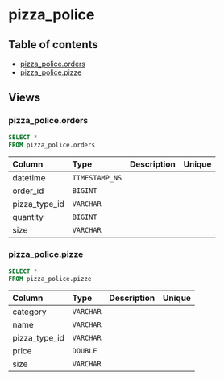 # pizza_police

## Table of contents

- [pizza_police.orders](#pizza_police.orders)
- [pizza_police.pizze](#pizza_police.pizze)

## Views

### pizza_police.orders

```sql
SELECT *
FROM pizza_police.orders
```

| Column        | Type           | Description   | Unique   |
|:--------------|:---------------|:--------------|:---------|
| datetime      | `TIMESTAMP_NS` |               |          |
| order_id      | `BIGINT`       |               |          |
| pizza_type_id | `VARCHAR`      |               |          |
| quantity      | `BIGINT`       |               |          |
| size          | `VARCHAR`      |               |          |

### pizza_police.pizze

```sql
SELECT *
FROM pizza_police.pizze
```

| Column        | Type      | Description   | Unique   |
|:--------------|:----------|:--------------|:---------|
| category      | `VARCHAR` |               |          |
| name          | `VARCHAR` |               |          |
| pizza_type_id | `VARCHAR` |               |          |
| price         | `DOUBLE`  |               |          |
| size          | `VARCHAR` |               |          |

